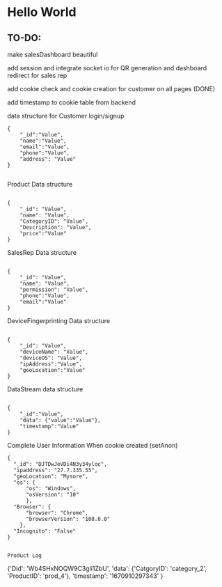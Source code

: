 <h1> Hello World </h1>

<h2> TO-DO: </h2>

make salesDashboard beautiful

add session and integrate socket io for QR generation and dashboard redirect for sales rep

add cookie check and cookie creation for customer on all pages (DONE)


add timestamp to cookie table from backend






data structure for Customer login/signup
```
{
    "_id":"Value",
    "name":"Value",
    "email":"Value",
    "phone":"Value",
    "address": "Value"
}


```

Product Data structure

```

{
    "_id": "Value",
    "name": "Value",
    "CategoryID": "Value",
    "Description": "Value",
    "price":"Value"
}

```

SalesRep Data structure

```

{
    "_id": "Value",
    "name": "Value",
    "permission": "Value",
    "phone":"Value",
    "email":"Value"
}

```
DeviceFingerprinting Data structure

```

{
    "_id": "Value",
    "deviceName": "Value",
    "deviceOS": "Value",
    "ipAddress":"Value",
    "geoLocation":"Value"
}

```
DataStream data structure

```

{
    "_id":"Value",
    "data": {"value":"Value"},
    "timestamp":"Value"
}

```
Complete User Information When cookie created (setAnon)
```
{
  "_id": "DJTDwJeVDi4N3y34yloc", 
  "ipaddress": "27.7.135.55", 
  "geoLocation": "Mysore", 
  "os": {
      "os": "Windows", 
      "osVersion": "10"
      }, 
  "Browser": {
      "browser": "Chrome", 
      "browserVersion": "108.0.0"
    }, 
  "Incognito": "False"
}


Product Log
```
{'Did': 'Wb4SHxNOQW9C3gli1ZbU', 
 'data': {'CatgoryID': 'category_2', 
 'ProductID': 'prod_4'}, 
 'timestamp': '1670910297343'
 }

```

```
